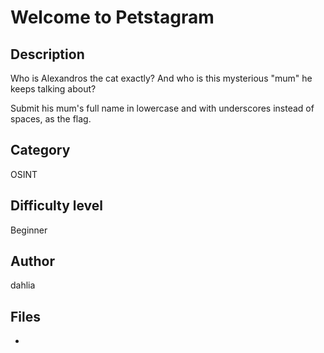 # Welcome to Petstagram
## Description
Who is Alexandros the cat exactly? And who is this mysterious "mum" he keeps talking about?

Submit his mum's full name in lowercase and with underscores instead of spaces, as the flag.
## Category
OSINT
## Difficulty level
Beginner
## Author
dahlia
## Files
-
